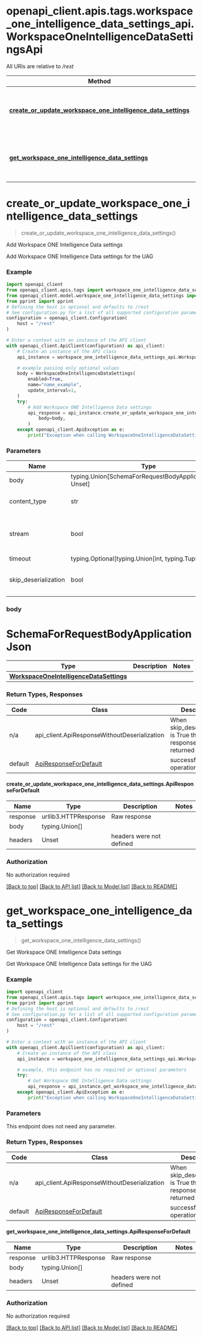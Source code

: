 <a name="__pageTop"></a>
# openapi_client.apis.tags.workspace_one_intelligence_data_settings_api.WorkspaceOneIntelligenceDataSettingsApi

All URIs are relative to */rest*

Method | HTTP request | Description
------------- | ------------- | -------------
[**create_or_update_workspace_one_intelligence_data_settings**](#create_or_update_workspace_one_intelligence_data_settings) | **put** /v1/config/ws1intelligencedata | Add Workspace ONE Intelligence Data settings
[**get_workspace_one_intelligence_data_settings**](#get_workspace_one_intelligence_data_settings) | **get** /v1/config/ws1intelligencedata | Get Workspace ONE Intelligence Data settings

# **create_or_update_workspace_one_intelligence_data_settings**
<a name="create_or_update_workspace_one_intelligence_data_settings"></a>
> create_or_update_workspace_one_intelligence_data_settings()

Add Workspace ONE Intelligence Data settings

Add Workspace ONE Intelligence Data settings for the UAG 

### Example

```python
import openapi_client
from openapi_client.apis.tags import workspace_one_intelligence_data_settings_api
from openapi_client.model.workspace_one_intelligence_data_settings import WorkspaceOneIntelligenceDataSettings
from pprint import pprint
# Defining the host is optional and defaults to /rest
# See configuration.py for a list of all supported configuration parameters.
configuration = openapi_client.Configuration(
    host = "/rest"
)

# Enter a context with an instance of the API client
with openapi_client.ApiClient(configuration) as api_client:
    # Create an instance of the API class
    api_instance = workspace_one_intelligence_data_settings_api.WorkspaceOneIntelligenceDataSettingsApi(api_client)

    # example passing only optional values
    body = WorkspaceOneIntelligenceDataSettings(
        enabled=True,
        name="name_example",
        update_interval=1,
    )
    try:
        # Add Workspace ONE Intelligence Data settings
        api_response = api_instance.create_or_update_workspace_one_intelligence_data_settings(
            body=body,
        )
    except openapi_client.ApiException as e:
        print("Exception when calling WorkspaceOneIntelligenceDataSettingsApi->create_or_update_workspace_one_intelligence_data_settings: %s\n" % e)
```
### Parameters

Name | Type | Description  | Notes
------------- | ------------- | ------------- | -------------
body | typing.Union[SchemaForRequestBodyApplicationJson, Unset] | optional, default is unset |
content_type | str | optional, default is 'application/json' | Selects the schema and serialization of the request body
stream | bool | default is False | if True then the response.content will be streamed and loaded from a file like object. When downloading a file, set this to True to force the code to deserialize the content to a FileSchema file
timeout | typing.Optional[typing.Union[int, typing.Tuple]] | default is None | the timeout used by the rest client
skip_deserialization | bool | default is False | when True, headers and body will be unset and an instance of api_client.ApiResponseWithoutDeserialization will be returned

### body

# SchemaForRequestBodyApplicationJson
Type | Description  | Notes
------------- | ------------- | -------------
[**WorkspaceOneIntelligenceDataSettings**](../../models/WorkspaceOneIntelligenceDataSettings.md) |  | 


### Return Types, Responses

Code | Class | Description
------------- | ------------- | -------------
n/a | api_client.ApiResponseWithoutDeserialization | When skip_deserialization is True this response is returned
default | [ApiResponseForDefault](#create_or_update_workspace_one_intelligence_data_settings.ApiResponseForDefault) | successful operation

#### create_or_update_workspace_one_intelligence_data_settings.ApiResponseForDefault
Name | Type | Description  | Notes
------------- | ------------- | ------------- | -------------
response | urllib3.HTTPResponse | Raw response |
body | typing.Union[] |  |
headers | Unset | headers were not defined |

### Authorization

No authorization required

[[Back to top]](#__pageTop) [[Back to API list]](../../../README.md#documentation-for-api-endpoints) [[Back to Model list]](../../../README.md#documentation-for-models) [[Back to README]](../../../README.md)

# **get_workspace_one_intelligence_data_settings**
<a name="get_workspace_one_intelligence_data_settings"></a>
> get_workspace_one_intelligence_data_settings()

Get Workspace ONE Intelligence Data settings

Get Workspace ONE Intelligence Data settings for the UAG

### Example

```python
import openapi_client
from openapi_client.apis.tags import workspace_one_intelligence_data_settings_api
from pprint import pprint
# Defining the host is optional and defaults to /rest
# See configuration.py for a list of all supported configuration parameters.
configuration = openapi_client.Configuration(
    host = "/rest"
)

# Enter a context with an instance of the API client
with openapi_client.ApiClient(configuration) as api_client:
    # Create an instance of the API class
    api_instance = workspace_one_intelligence_data_settings_api.WorkspaceOneIntelligenceDataSettingsApi(api_client)

    # example, this endpoint has no required or optional parameters
    try:
        # Get Workspace ONE Intelligence Data settings
        api_response = api_instance.get_workspace_one_intelligence_data_settings()
    except openapi_client.ApiException as e:
        print("Exception when calling WorkspaceOneIntelligenceDataSettingsApi->get_workspace_one_intelligence_data_settings: %s\n" % e)
```
### Parameters
This endpoint does not need any parameter.

### Return Types, Responses

Code | Class | Description
------------- | ------------- | -------------
n/a | api_client.ApiResponseWithoutDeserialization | When skip_deserialization is True this response is returned
default | [ApiResponseForDefault](#get_workspace_one_intelligence_data_settings.ApiResponseForDefault) | successful operation

#### get_workspace_one_intelligence_data_settings.ApiResponseForDefault
Name | Type | Description  | Notes
------------- | ------------- | ------------- | -------------
response | urllib3.HTTPResponse | Raw response |
body | typing.Union[] |  |
headers | Unset | headers were not defined |

### Authorization

No authorization required

[[Back to top]](#__pageTop) [[Back to API list]](../../../README.md#documentation-for-api-endpoints) [[Back to Model list]](../../../README.md#documentation-for-models) [[Back to README]](../../../README.md)

